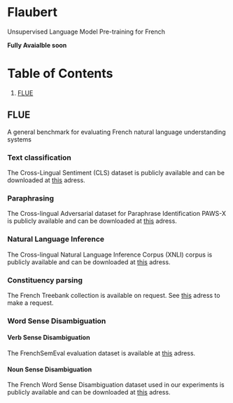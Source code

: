 # Flaubert
Unsupervised Language Model Pre-training for French 

**Fully Avaialble soon**

# Table of Contents
1. [FLUE](#FLUE)

## FLUE
A general benchmark for evaluating French natural language understanding systems

### Text classification
The Cross-Lingual Sentiment (CLS) dataset is publicly available and can be downloaded at [this](https://webis.de/data/webis-cls-10.html) adress.

### Paraphrasing
The Cross-lingual Adversarial dataset for Paraphrase Identification PAWS-X is publicly available and can be downloaded at [this](https://github.com/google-research-datasets/paws) adress.

### Natural Language Inference
The Cross-lingual Natural Language Inference Corpus (XNLI) corpus is publicly available and can be downloaded at [this](https://www.nyu.edu/projects/bowman/xnli/) adress.

### Constituency parsing
The French Treebank collection is available on request. See [this](http://dokufarm.phil.hhu.de/spmrl2014/) adress to make a request. 

### Word Sense Disambiguation
#### Verb Sense Disambiguation
The FrenchSemEval evaluation dataset is available at [this](http://www.llf.cnrs.fr/dataset/fse/) adress.

#### Noun Sense Disambiguation
The French Word Sense Disambiguation dataset used in our experiments is publicly available and can be downloaded at [this](https://zenodo.org/record/3549806) adress. 




